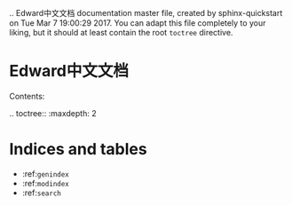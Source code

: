 .. Edward中文文档 documentation master file, created by
   sphinx-quickstart on Tue Mar  7 19:00:29 2017.
   You can adapt this file completely to your liking, but it should at least
   contain the root `toctree` directive.


Edward中文文档
==========================================

Contents:

.. toctree::
   :maxdepth: 2




Indices and tables
==================

* :ref:`genindex`
* :ref:`modindex`
* :ref:`search`

